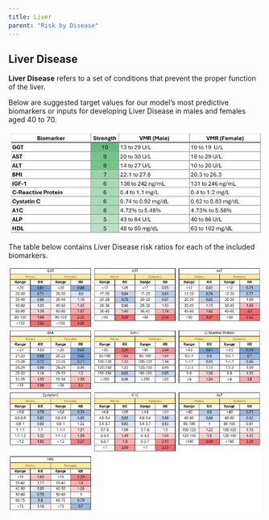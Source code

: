 ```yaml
---
title: Liver
parent: "Risk by Disease"
---
```



## Liver Disease


**Liver Disease** refers to a set of conditions that prevent the proper function of the liver.


Below are suggested target values for our model’s most predictive biomarkers or inputs for developing Liver Disease in males and females aged 40 to 70.


![Livervmr](/assets/images/table_liver.jpg)


The table below contains Liver Disease risk ratios for each of the included biomarkers.


![Liverrr](/assets/images/disease_rr_liver.jpg)


